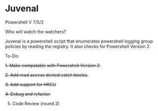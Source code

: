 # Juvenal

Powershell V 7/5/2

Who will watch the watchers?

Juvenal is a powershell script that enumerates powershell logging group policies by reading the registry. It also checks for Powershell Version 2.

To-Do:

~~1. Make compatable with Powershell Version 2.~~

~~2. Add read access denied catch blocks.~~

~~3. Add support for HKCU~~

~~4. Debug and refactor.~~

 5. Code Review (round 2)
